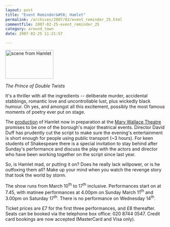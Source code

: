 ```yaml
---
layout: post
title: "Event Reminder&#58; Hamlet"
permalink: /archives/2007/02/event_reminder_25.html
commentfile: 2007-02-25-event_reminder_25
category: around_town
date: 2007-02-25 11:21:57

---
```


<a href="/assets/images/2007/hamlet.jpg" title="See larger version of - scene from Hamlet"><img src="/assets/images/2007/hamlet_thumb.jpg" width="150" height="90" alt="scene from Hamlet" class="photo right" /></a>

*The Prince of Double Twists*

It's a thriller with all the ingredients -- deliberate murder, accidental stabbings, romantic love and uncontrollable lust, plus wickedly black humour. Oh yes, and amongst all this excitement, possibly the most famous moments of poetry ever put on stage.

The [production](https://stmargarets.london/event/Play/200702250521) of Hamlet now in preparation at the [Mary Wallace Theatre](https://stmargarets.london/directory/theatre/200506260340) promises to be one of the borough's major theatrical events. Director David Duff has prudently cut the script to make sure the evening's entertainment is short enough for people using public transport (~3 hours). For keen students of Shakespeare there is a special invitation to stay behind after Sunday's performance and discuss the play with the actors and director who have been working together on the script since last year.

So, is Hamlet mad, or putting it on? Does he really lack willpower, or is he outfoxing them all? Make up your mind when you watch the revenge story that took the world by storm.

The show runs from March 10<sup>th</sup> to 17<sup>th</sup> inclusive. Performances start on at 7.45, with matinee performances at 4.00pm on Sunday March 11<sup>th</sup> and 3.00pm on Saturday 17<sup>th</sup>. There is no performance on Wednesday 14<sup>th</sup>.

Ticket prices are £7 for the first three performances, and £8 thereafter. Seats can be booked via the telephone box office: 020 8744 0547. Credit card bookings are now accepted (MasterCard and Visa only).
